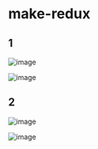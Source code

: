 # make-redux

## 1

![image](https://ae01.alicdn.com/kf/U49ce558d005e492d9269cc790eb68c57I.jpg)

![image](https://ae01.alicdn.com/kf/Ud7abc25802d545c9aa297c10a93b42e5j.jpg)

## 2

![image](https://ae01.alicdn.com/kf/U6c86428142f34ae3a006aa60645c5d4fB.jpg)

![image](https://ae01.alicdn.com/kf/U23eb5662618a486795859c9f7cd8d601M.jpg)
